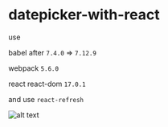 # datepicker-with-react

use

babel after `7.4.0` => `7.12.9`

webpack `5.6.0`

react react-dom `17.0.1`

and use `react-refresh`

![alt text](https://github.com/satsuya0114/webpack5-babel7-react-starter/blob/main/readme.png)
